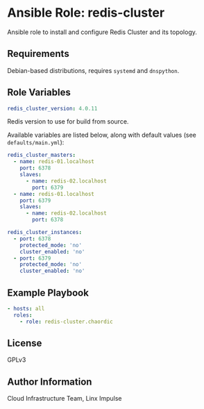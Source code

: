 # Ansible Role: redis-cluster

Ansible role to install and configure Redis Cluster and its topology.

## Requirements

Debian-based distributions, requires ```systemd``` and ```dnspython```.

## Role Variables

```yaml
redis_cluster_version: 4.0.11
```

Redis version to use for build from source.

Available variables are listed below, along with default values (see `defaults/main.yml`):

```yaml
redis_cluster_masters:
  - name: redis-01.localhost
    port: 6378
    slaves:
      - name: redis-02.localhost
        port: 6379
  - name: redis-01.localhost
    port: 6379
    slaves:
      - name: redis-02.localhost
        port: 6378

redis_cluster_instances:
  - port: 6378
    protected_mode: 'no'
    cluster_enabled: 'no'
  - port: 6379
    protected_mode: 'no'
    cluster_enabled: 'no'
```

## Example Playbook


```yaml
- hosts: all
  roles:
    - role: redis-cluster.chaordic
```

## License

GPLv3

## Author Information

Cloud Infrastructure Team, Linx Impulse
